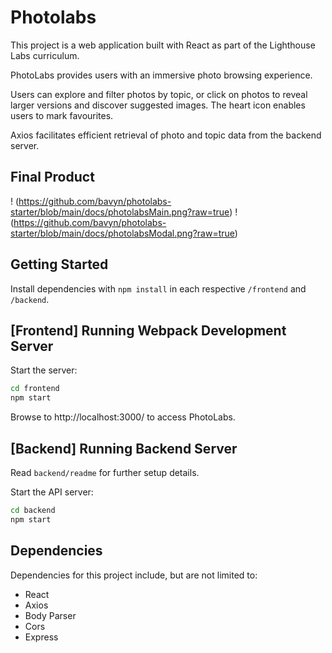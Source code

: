 # Photolabs

This project is a web application built with React as part of the Lighthouse Labs curriculum.

PhotoLabs provides users with an immersive photo browsing experience. 

Users can explore and filter photos by topic, or click on photos to reveal larger versions and discover suggested images. The heart icon enables users to mark favourites.

Axios facilitates efficient retrieval of photo and topic data from the backend server.

## Final Product
! (https://github.com/bavyn/photolabs-starter/blob/main/docs/photolabsMain.png?raw=true)
! (https://github.com/bavyn/photolabs-starter/blob/main/docs/photolabsModal.png?raw=true)

## Getting Started

Install dependencies with `npm install` in each respective `/frontend` and `/backend`.

## [Frontend] Running Webpack Development Server

Start the server:

```sh
cd frontend
npm start
```

Browse to http://localhost:3000/ to access PhotoLabs.


## [Backend] Running Backend Server

Read `backend/readme` for further setup details.

Start the API server:

```sh
cd backend
npm start
```

## Dependencies

Dependencies for this project include, but are not limited to:

- React
- Axios
- Body Parser
- Cors
- Express
